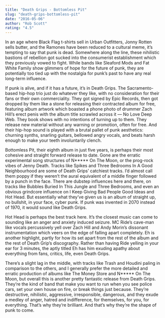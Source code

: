 ```yaml
---
title: "Death Grips - Bottomless Pit"
slug: "death-grips-bottomless-pit"
date: "2016-05-06"
author: "Rob Scott"
rating: "4.5"
---
```


In an age where Black Flag t-shirts sell in Urban Outfitters, Jonny Rotten sells butter, and the Ramones have been reduced to a cultural meme, it’s tempting to say that punk is dead. Somewhere along the line, these nihilistic bastions of rebellion got sucked into the consumerist establishment which they previously vowed to fight. While bands like Sleaford Mods and Fat White Family show glimmers of hope for the future of punk, they are potentially too tied up with the nostalgia for punk’s past to have any real long-term influence.

If punk is alive, and if it has a future, it’s in Death Grips. The Sacramento-based hip-hop trio just do whatever they like, with no consideration for their fans or their own commerciality. They got signed by Epic Records, then got dropped by them like a stone for releasing their contracted album for free, featuring album artwork which boasted a phone photo of drummer Zach Hill’s erect penis with the album title scrawled across it — No Love Deep Web. They book shows with no intentions of turning up to them. They release new material without any warning or promotion, often for free. And their hip-hop sound is played with a brutal pallet of punk aesthetics: churning synths, snarling guitars, bellowed angry vocals, and beats harsh enough to make your teeth involuntarily clench.

Bottomless Pit, their eighth album in just five years, is perhaps their most cohesive and straight forward release to date. Gone are the erratic experimental song structures of N\*\*\*\*\* On The Moon, or the prog-rock vibes of Jenny Death. Tracks like Spikes and Three Bedrooms In A Good Neighbourhood are some of Death Grips’ catchiest tracks. I’d almost call them poppy if they weren’t the aural equivalent of a middle finger followed by a punch in the face. There are dubstep influences here and there, on tracks like Bubbles Buried In This Jungle and Three Bedrooms, and even an obvious grindcore influence on I Keep Giving Bad People Good Ideas and Hot Head. But essentially what they’ve given us is an album of straight up, no bullshit, in your face, cyber punk. If punk was invented in 2070 instead of 1970, it would sound like Death Grips.

Hot Head is perhaps the best track here. It’s the closest music can come to sounding like an anger and anxiety induced seizure. MC Ride’s cave-man like vocals percussively yell over Zach Hill and Andy Morin’s dissonant instrumentation which veers on the edge of falling apart completely. Eh is another highlight, partly for how its set apart from the rest of the album and the rest of Death Grip’s discography. Rather than having Ride yelling in your ear for 3 minutes, the aptly titled Eh has him exuding apathy about everything from fans, critics, life, even Death Grips.

There’s a slight lag in the middle, with tracks like Trash and Houdini paling in comparison to the others, and I generally prefer the more detailed and erratic production of albums like The Money Store and N\*\*\*\*\* On The Moon, but overall this is another pretty fantastic release from Death Grips. They’re the kind of band that make you want to run when you see police cars, set your own house on fire, or break things just because. They’re destructive, nihilistic, aggressive, irresponsible, dangerous, and they exude a medley of anger, hatred and indifference, for themselves, for you, for everything. That’s why they’re brilliant. And that’s why they’re the shape of punk to come.
